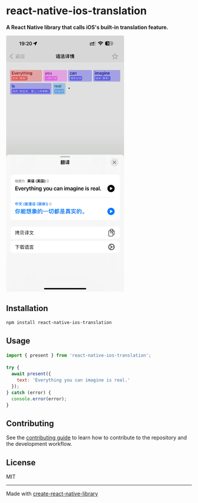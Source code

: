 # react-native-ios-translation

**A React Native library that calls iOS's built-in translation feature.**

<img src="./screenshot.jpeg" width="320px" />

## Installation

```sh
npm install react-native-ios-translation
```

## Usage

```js
import { present } from 'react-native-ios-translation';

try {
  await present({
    text: 'Everything you can imagine is real.'
  });
} catch (error) {
  console.error(error);
}
```

## Contributing

See the [contributing guide](CONTRIBUTING.md) to learn how to contribute to the repository and the development workflow.

## License

MIT

---

Made with [create-react-native-library](https://github.com/callstack/react-native-builder-bob)
